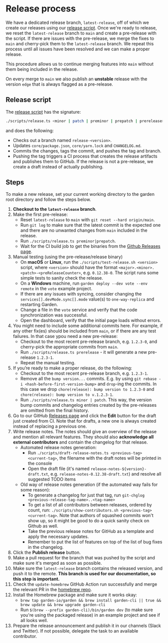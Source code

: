 # Release process

We have a dedicated release branch, `latest-release`, off of which we create our releases using our [release script](https://github.com/garden-io/garden/blob/main/scripts/release.ts). Once we're ready to release, we reset the `latest-release` branch to `main` and create a pre-release with the script. If there are issues with the pre-release, we merge the fixes to `main` and cherry-pick them to the `latest-release` branch. We repeat this process until all issues have been resolved and we can make a proper release.

This procedure allows us to continue merging features into `main` without them being included in the release.

On every merge to `main` we also publish an **unstable** release with the version `edge` that is always flagged as a pre-release.

## Release script

The [release script](https://github.com/garden-io/garden/blob/main/scripts/release.ts) has the signature:

```sh
./scripts/release.ts <minor | patch | preminor | prepatch | prerelease> [--force] [--dry-run]
```

and does the following:

- Checks out a branch named `release-<version>`.
- Updates `core/package.json`, `core/yarn.lock` and `CHANGELOG.md`.
- Commits the changes, tags the commit, and pushes the tag and branch.
- Pushing the tag triggers a CI process that creates the release artifacts and publishes them to GitHub. If the release is not a pre-release, we create a draft instead of actually publishing.

## Steps

To make a new release, set your current working directory to the garden root directory and follow the steps below.

1. **Checkout to the `latest-release` branch**.
2. Make the first pre-release:
   - Reset `latest-release` to `main` with `git reset --hard origin/main`.
   - Run `git log` to make sure that the latest commit is the expected one and there are no unwanted changes from `main` included in the release.
   - Run `./scripts/release.ts preminor|prepatch`.
   - Wait for the CI build job to get the binaries from the [Github Releases page](https://github.com/garden-io/garden/releases).
3. Manual testing (using the pre-release/release binary)
   - On **macOS** or **Linux**, run the `./scripts/test-release.sh <version>` script, where `<version>` should have the format `<major>.<minor>.<patch>-<preReleaseCounter>`, e.g. `0.12.38-0`. The script runs some simple tests to sanity check the release.
   - On a **Windows** machine, run `garden deploy --dev vote --env remote` in the `vote` example project.
   - If there are any issues with syncing, consider changing the `services[].devMode.sync[].mode` value(s) to `one-way-replica` and restarting Garden.
   - Change a file in the `vote` service and verify that the code synchronization was successful.
   - Open the dashboard, verify that the initial page loads without errors.
4. You might need to include some additional commits here. For example, if any other fix(es) should be included from `main`, or if there are any test failures. In that case ypou need a new pre-release:
   - Checkout to the most recent pre-release branch, e.g. `1.2.3-0`, and cherry-pick the appropriate commits from `main`.
   - Run `./scripts/release.ts prerelease` - it will generate a new pre-release `1.2.3-1`.
   - Repeat the manual testing.
5. If you’re ready to make a proper release, do the following:
   - Checkout to the most recent pre-release branch, e.g. `1.2.3-1`.
   - Remove all the `bump version...` commits. E.g. by using `git rebase -i <hash-before-first-version-bump>` and `drop`-ing the commits. In this case we drop `chore(release): bump version to 1.2.3-0` and `chore(release): bump version to v.1.2.3-1`.
   - Run `./scripts/release.ts minor | patch`. This way, the version bump commits and changelog entries created by the pre-releases are omitted from the final history.
6. Go to our GitHub [Releases page](https://github.com/garden-io/garden/releases) and click the **Edit** button for the draft just created from CI. Note that for drafts, a new one is always created instead of replacing a previous one.
7. Write release notes. The notes should give an overview of the release and mention all relevant features. They should also **acknowledge all external contributors** and contain the changelog for that release.
   - Automated release notes generation:
     - Run `./scripts/draft-release-notes.ts <previous-tag> <current-tag>`, the filename with the draft notes will be printed in the console
     - Open the draft file (it's named `release-notes-${version}-draft.txt`, e.g. `release-notes-0.12.38-draft.txt`) and resolve all suggested TODO items
   - Old way of release notes generation (if the automated way fails for some reason):
     - To generate a changelog for just that tag, run `git-chglog <previous-release-tag-name>..<tag-name>`
     - To get a list of all contributors between releases, ordered by count, run: `./scripts/show-contributors.sh <previous-tag> <current-tag>`. Note that authors of squashed commits won't show up, so it might be good to do a quick sanity check on Github as well.
     - Take the previous release notes for GitHub as a template and apply the necessary updates.
     - Remember to put the list of features on top of the list of bug fixes in the changelog.
8. Click the **Publish release** button.
9. Make a pull request for the branch that was pushed by the script and make sure it's merged as soon as possible.
10. Make sure the `latest-release` branch contains the released version, and push it to the remote. **This branch is used for our documentation, so this step is important.**
11. Check the `update-homebrew` GitHub Action run successfully and merge the relevant PR in the [homebrew repo](https://github.com/garden-io/homebrew-garden/pulls).
12. Install the Homebrew package and make sure it works okay:
    - `brew tap garden-io/garden && brew install garden-cli || true && brew update && brew upgrade garden-cli`
    - Run `$(brew --prefix garden-cli)/bin/garden dev` (to make sure you're using the packaged release) in an example project and see if all looks well.
13. Prepare the release announcement and publish it in our channels (Slack and Twitter). If not possible, delegate the task to an available contributor.
